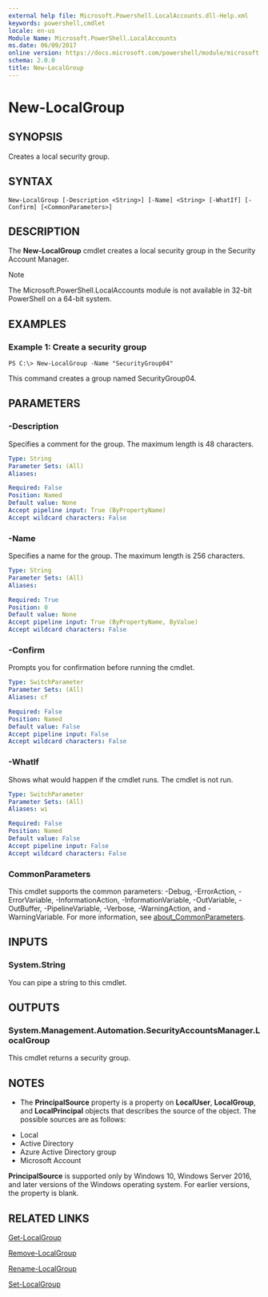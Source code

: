 ```yaml
---
external help file: Microsoft.Powershell.LocalAccounts.dll-Help.xml
keywords: powershell,cmdlet
locale: en-us
Module Name: Microsoft.PowerShell.LocalAccounts
ms.date: 06/09/2017
online version: https://docs.microsoft.com/powershell/module/microsoft.powershell.localaccounts/new-localgroup?view=powershell-5.1&WT.mc_id=ps-gethelp
schema: 2.0.0
title: New-LocalGroup
---
```


# New-LocalGroup

## SYNOPSIS
Creates a local security group.

## SYNTAX

```
New-LocalGroup [-Description <String>] [-Name] <String> [-WhatIf] [-Confirm] [<CommonParameters>]
```

## DESCRIPTION
The **New-LocalGroup** cmdlet creates a local security group in the Security Account Manager.

> [!NOTE]
> The Microsoft.PowerShell.LocalAccounts module is not available in 32-bit PowerShell on a 64-bit
> system.

## EXAMPLES

### Example 1: Create a security group
```
PS C:\> New-LocalGroup -Name "SecurityGroup04"
```

This command creates a group named SecurityGroup04.

## PARAMETERS

### -Description
Specifies a comment for the group.
The maximum length is 48 characters.

```yaml
Type: String
Parameter Sets: (All)
Aliases:

Required: False
Position: Named
Default value: None
Accept pipeline input: True (ByPropertyName)
Accept wildcard characters: False
```

### -Name
Specifies a name for the group.
The maximum length is 256 characters.

```yaml
Type: String
Parameter Sets: (All)
Aliases:

Required: True
Position: 0
Default value: None
Accept pipeline input: True (ByPropertyName, ByValue)
Accept wildcard characters: False
```

### -Confirm
Prompts you for confirmation before running the cmdlet.

```yaml
Type: SwitchParameter
Parameter Sets: (All)
Aliases: cf

Required: False
Position: Named
Default value: False
Accept pipeline input: False
Accept wildcard characters: False
```

### -WhatIf
Shows what would happen if the cmdlet runs.
The cmdlet is not run.

```yaml
Type: SwitchParameter
Parameter Sets: (All)
Aliases: wi

Required: False
Position: Named
Default value: False
Accept pipeline input: False
Accept wildcard characters: False
```

### CommonParameters
This cmdlet supports the common parameters: -Debug, -ErrorAction, -ErrorVariable, -InformationAction, -InformationVariable, -OutVariable, -OutBuffer, -PipelineVariable, -Verbose, -WarningAction, and -WarningVariable. For more information, see [about_CommonParameters](https://go.microsoft.com/fwlink/?LinkID=113216).

## INPUTS

### System.String
You can pipe a string to this cmdlet.

## OUTPUTS

### System.Management.Automation.SecurityAccountsManager.LocalGroup
This cmdlet returns a security group.

## NOTES
* The **PrincipalSource** property is a property on **LocalUser**, **LocalGroup**, and **LocalPrincipal** objects that describes the source of the object. The possible sources are as follows:

- Local
- Active Directory
- Azure Active Directory group
- Microsoft Account

**PrincipalSource** is supported only by Windows 10, Windows Server 2016, and later versions of the Windows operating system. For earlier versions, the property is blank.

## RELATED LINKS

[Get-LocalGroup](Get-LocalGroup.md)

[Remove-LocalGroup](Remove-LocalGroup.md)

[Rename-LocalGroup](Rename-LocalGroup.md)

[Set-LocalGroup](Set-LocalGroup.md)
